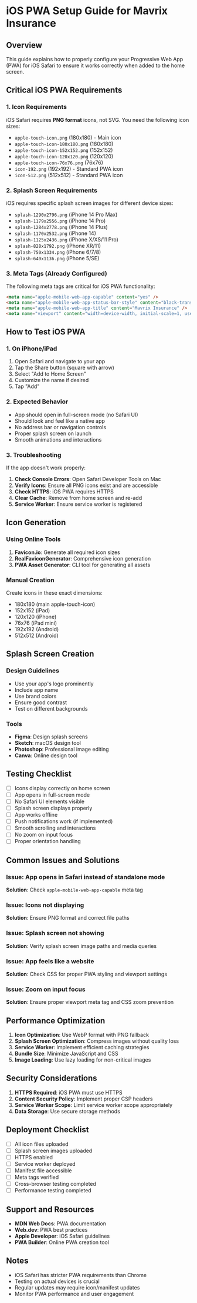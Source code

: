 # iOS PWA Setup Guide for Mavrix Insurance

## Overview
This guide explains how to properly configure your Progressive Web App (PWA) for iOS Safari to ensure it works correctly when added to the home screen.

## Critical iOS PWA Requirements

### 1. Icon Requirements
iOS Safari requires **PNG format** icons, not SVG. You need the following icon sizes:

- `apple-touch-icon.png` (180x180) - Main icon
- `apple-touch-icon-180x180.png` (180x180)
- `apple-touch-icon-152x152.png` (152x152)
- `apple-touch-icon-120x120.png` (120x120)
- `apple-touch-icon-76x76.png` (76x76)
- `icon-192.png` (192x192) - Standard PWA icon
- `icon-512.png` (512x512) - Standard PWA icon

### 2. Splash Screen Requirements
iOS requires specific splash screen images for different device sizes:

- `splash-1290x2796.png` (iPhone 14 Pro Max)
- `splash-1179x2556.png` (iPhone 14 Pro)
- `splash-1284x2778.png` (iPhone 14 Plus)
- `splash-1170x2532.png` (iPhone 14)
- `splash-1125x2436.png` (iPhone X/XS/11 Pro)
- `splash-828x1792.png` (iPhone XR/11)
- `splash-750x1334.png` (iPhone 6/7/8)
- `splash-640x1136.png` (iPhone 5/SE)

### 3. Meta Tags (Already Configured)
The following meta tags are critical for iOS PWA functionality:

```html
<meta name="apple-mobile-web-app-capable" content="yes" />
<meta name="apple-mobile-web-app-status-bar-style" content="black-translucent" />
<meta name="apple-mobile-web-app-title" content="Mavrix Insurance" />
<meta name="viewport" content="width=device-width, initial-scale=1, user-scalable=no, viewport-fit=cover" />
```

## How to Test iOS PWA

### 1. On iPhone/iPad
1. Open Safari and navigate to your app
2. Tap the Share button (square with arrow)
3. Select "Add to Home Screen"
4. Customize the name if desired
5. Tap "Add"

### 2. Expected Behavior
- App should open in full-screen mode (no Safari UI)
- Should look and feel like a native app
- No address bar or navigation controls
- Proper splash screen on launch
- Smooth animations and interactions

### 3. Troubleshooting
If the app doesn't work properly:

1. **Check Console Errors**: Open Safari Developer Tools on Mac
2. **Verify Icons**: Ensure all PNG icons exist and are accessible
3. **Check HTTPS**: iOS PWA requires HTTPS
4. **Clear Cache**: Remove from home screen and re-add
5. **Service Worker**: Ensure service worker is registered

## Icon Generation

### Using Online Tools
1. **Favicon.io**: Generate all required icon sizes
2. **RealFaviconGenerator**: Comprehensive icon generation
3. **PWA Asset Generator**: CLI tool for generating all assets

### Manual Creation
Create icons in these exact dimensions:
- 180x180 (main apple-touch-icon)
- 152x152 (iPad)
- 120x120 (iPhone)
- 76x76 (iPad mini)
- 192x192 (Android)
- 512x512 (Android)

## Splash Screen Creation

### Design Guidelines
- Use your app's logo prominently
- Include app name
- Use brand colors
- Ensure good contrast
- Test on different backgrounds

### Tools
- **Figma**: Design splash screens
- **Sketch**: macOS design tool
- **Photoshop**: Professional image editing
- **Canva**: Online design tool

## Testing Checklist

- [ ] Icons display correctly on home screen
- [ ] App opens in full-screen mode
- [ ] No Safari UI elements visible
- [ ] Splash screen displays properly
- [ ] App works offline
- [ ] Push notifications work (if implemented)
- [ ] Smooth scrolling and interactions
- [ ] No zoom on input focus
- [ ] Proper orientation handling

## Common Issues and Solutions

### Issue: App opens in Safari instead of standalone mode
**Solution**: Check `apple-mobile-web-app-capable` meta tag

### Issue: Icons not displaying
**Solution**: Ensure PNG format and correct file paths

### Issue: Splash screen not showing
**Solution**: Verify splash screen image paths and media queries

### Issue: App feels like a website
**Solution**: Check CSS for proper PWA styling and viewport settings

### Issue: Zoom on input focus
**Solution**: Ensure proper viewport meta tag and CSS zoom prevention

## Performance Optimization

1. **Icon Optimization**: Use WebP format with PNG fallback
2. **Splash Screen Optimization**: Compress images without quality loss
3. **Service Worker**: Implement efficient caching strategies
4. **Bundle Size**: Minimize JavaScript and CSS
5. **Image Loading**: Use lazy loading for non-critical images

## Security Considerations

1. **HTTPS Required**: iOS PWA must use HTTPS
2. **Content Security Policy**: Implement proper CSP headers
3. **Service Worker Scope**: Limit service worker scope appropriately
4. **Data Storage**: Use secure storage methods

## Deployment Checklist

- [ ] All icon files uploaded
- [ ] Splash screen images uploaded
- [ ] HTTPS enabled
- [ ] Service worker deployed
- [ ] Manifest file accessible
- [ ] Meta tags verified
- [ ] Cross-browser testing completed
- [ ] Performance testing completed

## Support and Resources

- **MDN Web Docs**: PWA documentation
- **Web.dev**: PWA best practices
- **Apple Developer**: iOS Safari guidelines
- **PWA Builder**: Online PWA creation tool

## Notes

- iOS Safari has stricter PWA requirements than Chrome
- Testing on actual devices is crucial
- Regular updates may require icon/manifest updates
- Monitor PWA performance and user engagement
